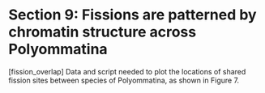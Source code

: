 # Section 9: Fissions are patterned by chromatin structure across Polyommatina

[fission_overlap]
Data and script needed to plot the locations of shared fission sites between species of Polyommatina, as shown in Figure 7. 
